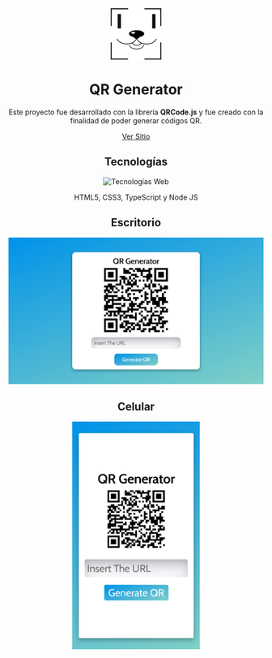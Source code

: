 <div align="center">
   <img width="20%" src="./README/logo.png" alt="#">
   <h1>QR Generator</h1
      
   <p>Este proyecto fue desarrollado con la librería <b>QRCode.js</b> y fue creado con la finalidad de poder generar códigos QR.</p>

   <a href="https://erikgiovani.github.io/qr-generator/">Ver Sitio</a>
</div>

<div align="center">
   <h2>Tecnologías</h2>
   <img width="40%" alt="Tecnologías Web" src="https://skills.thijs.gg/icons?i=html,css,typescript,nodejs&theme=dark">
   <p>HTML5, CSS3, TypeScript y Node JS</p>
</div>

<div align="center">
   <h2>Escritorio</h2>
   <img src="./README/desktop.png" alt="#">
</div>

<div align="center">
   <h2>Celular</h2>
   <img width="50%" src="./README/mobile.png" alt="#">
</div>

